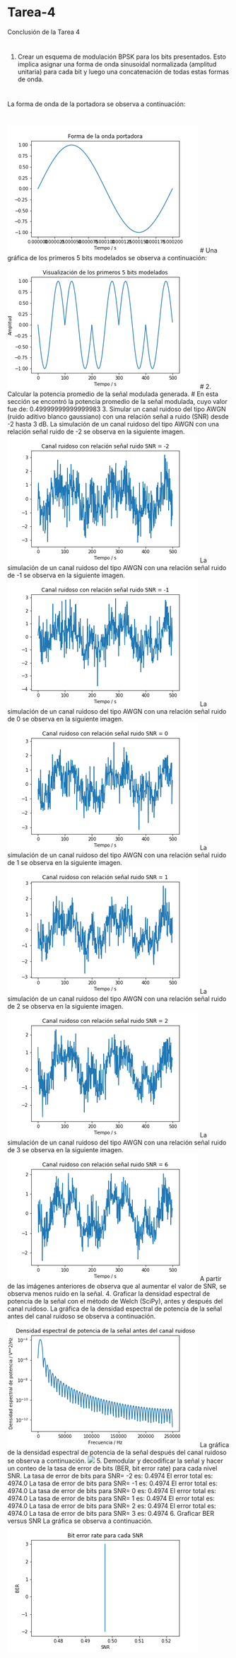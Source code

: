 # Tarea-4
Conclusión de la Tarea 4
#
1. Crear un esquema de modulación BPSK para los bits presentados. Esto implica asignar una forma de onda sinusoidal normalizada (amplitud unitaria) para cada bit y luego una concatenación de todas estas formas de onda.
#
La forma de onda de la portadora se observa a continuación:
#
<img src="https://github.com/Pamela2345/Tarea-4/blob/master/ondaportadora.png">
#
Una gráfica de los primeros 5 bits modelados se observa a continuación:
<img src="https://github.com/Pamela2345/Tarea-4/blob/master/Tx.png">
#
2. Calcular la potencia promedio de la señal modulada generada.
#
En esta sección se encontró la potencia promedio de la señal modulada, cuyo valor fue de: 0.49999999999999983
3. Simular un canal ruidoso del tipo AWGN (ruido aditivo blanco gaussiano) con una relación señal a ruido (SNR) desde -2 hasta 3 dB.
La simulación de un canal ruidoso del tipo AWGN con una relación señal ruido de -2 se observa en la siguiente imagen.
<img src="https://github.com/Pamela2345/Tarea-4/blob/master/SNR%3D-2.png">
La simulación de un canal ruidoso del tipo AWGN con una relación señal ruido de -1 se observa en la siguiente imagen.
<img src="https://github.com/Pamela2345/Tarea-4/blob/master/SNR%3D-1.png">
La simulación de un canal ruidoso del tipo AWGN con una relación señal ruido de 0 se observa en la siguiente imagen.
<img src="https://github.com/Pamela2345/Tarea-4/blob/master/SNR%3D0.png">
La simulación de un canal ruidoso del tipo AWGN con una relación señal ruido de 1 se observa en la siguiente imagen.
<img src="https://github.com/Pamela2345/Tarea-4/blob/master/SNR%3D1.png">
La simulación de un canal ruidoso del tipo AWGN con una relación señal ruido de 2 se observa en la siguiente imagen.
<img src="https://github.com/Pamela2345/Tarea-4/blob/master/SNR%3D2.png">
La simulación de un canal ruidoso del tipo AWGN con una relación señal ruido de 3 se observa en la siguiente imagen.
<img src="https://github.com/Pamela2345/Tarea-4/blob/master/SNR%3D3.png">
A partir de las imágenes anteriores de observa que al aumentar el valor de SNR, se observa menos ruido en la señal.
4. Graficar la densidad espectral de potencia de la señal con el método de Welch (SciPy), antes y después del canal ruidoso.
La gráfica de la densidad espectral de potencia de la señal antes del canal ruidoso se observa a continuación.
<img src="https://github.com/Pamela2345/Tarea-4/blob/master/Antes.png">
La gráfica de la densidad espectral de potencia de la señal después del canal ruidoso se observa a continuación.
<img src="https://github.com/Pamela2345/Tarea-4/blob/master/Despu%C3%A9s.png">
5. Demodular y decodificar la señal y hacer un conteo de la tasa de error de bits (BER, bit error rate) para cada nivel SNR.
La tasa de error de bits para SNR= -2 es:    0.4974
El error total es:  4974.0
La tasa de error de bits para SNR= -1 es:    0.4974
El error total es:  4974.0
La tasa de error de bits para SNR= 0 es:   0.4974
El error total es:  4974.0
La tasa de error de bits para SNR= 1 es:   0.4974
El error total es: 4974.0
La tasa de error de bits para SNR= 2 es:    0.4974
El error total es:  4974.0
La tasa de error de bits para SNR= 3 es:  0.4974
6. Graficar BER versus SNR
La gráfica se observa a continuación.
<img src="https://github.com/Pamela2345/Tarea-4/blob/master/BER-SNR.png">
